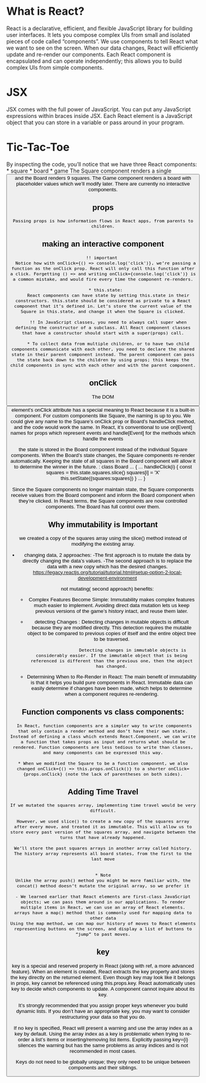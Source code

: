 # What is React?
  React is a declarative, efficient, and flexible JavaScript library for building user interfaces. It lets you compose complex UIs from small and isolated pieces of code called “components”.
  We use components to tell React what we want to see on the screen. When our data changes, React will efficiently update and re-render our components.
  Each React component is encapsulated and can operate independently; this allows you to build complex UIs from simple components.



# JSX
  JSX comes with the full power of JavaScript. You can put any JavaScript expressions within braces inside JSX. Each React element is a JavaScript object that you can store in a variable or pass around in your program.

# Tic-Tac-Toe
  By inspecting the code, you’ll notice that we have three React components: 
                     * square
                     * board
                     * game
  The Square component renders a single <button> and the Board renders 9 squares. The Game component renders a board with placeholder values which we’ll modify later. There are currently no interactive components.

  ## props
    Passing props is how information flows in React apps, from parents to children.

  ## making an interactive component
    !! important 
      Notice how with onClick={() => console.log('click')}, we’re passing a function as the onClick prop. React will only call this function after a click. Forgetting () => and writing onClick={console.log('click')} is a common mistake, and would fire every time the component re-renders.

      * this.state:
        React components can have state by setting this.state in their constructors. this.state should be considered as private to a React component that it’s defined in. Let’s store the current value of the Square in this.state, and change it when the Square is clicked.

        !! In JavaScript classes, you need to always call super when defining the constructor of a subclass. All React component classes that have a constructor should start with a super(props) call.

        * To collect data from multiple children, or to have two child components communicate with each other, you need to declare the shared state in their parent component instead. The parent component can pass the state back down to the children by using props; this keeps the child components in sync with each other and with the parent component.

## onClick
   The DOM <button> element’s onClick attribute has a special meaning to React because it is a built-in component. For custom components like Square, the naming is up to you. We could give any name to the Square’s onClick prop or Board’s handleClick method, and the code would work the same. In React, it’s conventional to use on[Event] names for props which represent events and handle[Event] for the methods which handle the events

   the state is stored in the Board component instead of the individual Square components. When the Board’s state changes, the Square components re-render automatically. Keeping the state of all squares in the Board component will allow it to determine the winner in the future.
   :
   class Board ... {
    ...
      handleClick(i) {
    const squares = this.state.squares.slice()
    squares[i] = 'X'
    this.setState({squares:squares})
  }
  ...
   }

   Since the Square components no longer maintain state, the Square components receive values from the Board component and inform the Board component when they’re clicked. In React terms, the Square components are now controlled components. The Board has full control over them.

## Why immutability is Important 
  we created a copy of the squares array using the slice() method instead of modifying the existing array.

  * changing data, 2 approaches:
    -The first approach is to mutate the data by directly changing the data’s values.
    -The second approach is to replace the data with a new copy which has the desired changes.
    https://legacy.reactjs.org/tutorial/tutorial.html#setup-option-2-local-development-environment

    not mutating( second approach) benefits:
    - Complex Features Become Simple:
                                    Immutability makes complex features much easier to implement.
                                     Avoiding direct data mutation lets us keep previous versions of the game’s history intact, and reuse them later.


    - detecting Changes : 
                          Detecting changes in mutable objects is difficult because they are modified directly. This detection requires the mutable object to be compared to previous copies of itself and the entire object tree to be traversed.

                          Detecting changes in immutable objects is considerably easier. If the immutable object that is being referenced is different than the previous one, then the object has changed.

    - Determining When to Re-Render in React:
                                              The main benefit of immutability is that it helps you build pure components in React. Immutable data can easily determine if changes have been made, which helps to determine when a component requires re-rendering.

## Function components vs class components:
     In React, function components are a simpler way to write components that only contain a render method and don’t have their own state. Instead of defining a class which extends React.Component, we can write a function that takes props as input and returns what should be rendered. Function components are less tedious to write than classes, and many components can be expressed this way.

    * When we modified the Square to be a function component, we also changed onClick={() => this.props.onClick()} to a shorter onClick={props.onClick} (note the lack of parentheses on both sides).


## Adding Time Travel
    
    If we mutated the squares array, implementing time travel would be very difficult.

    However, we used slice() to create a new copy of the squares array after every move, and treated it as immutable. This will allow us to store every past version of the squares array, and navigate between the turns that have already happened.

    We’ll store the past squares arrays in another array called history. The history array represents all board states, from the first to the last move


    * Note
    Unlike the array push() method you might be more familiar with, the concat() method doesn’t mutate the original array, so we prefer it

    - We learned earlier that React elements are first-class JavaScript objects; we can pass them around in our applications. To render multiple items in React, we can use an array of React elements.
    arrays have a map() method that is commonly used for mapping data to other data
    Using the map method, we can map our history of moves to React elements representing buttons on the screen, and display a list of buttons to “jump” to past moves.

## key
   key is a special and reserved property in React (along with ref, a more advanced feature). When an element is created, React extracts the key property and stores the key directly on the returned element. Even though key may look like it belongs in props, key cannot be referenced using this.props.key. React automatically uses key to decide which components to update. A component cannot inquire about its key.

   It’s strongly recommended that you assign proper keys whenever you build dynamic lists. If you don’t have an appropriate key, you may want to consider restructuring your data so that you do.

  If no key is specified, React will present a warning and use the array index as a key by default. Using the array index as a key is problematic when trying to re-order a list’s items or inserting/removing list items. Explicitly passing key={i} silences the warning but has the same problems as array indices and is not recommended in most cases.
  
  Keys do not need to be globally unique; they only need to be unique between components and their siblings.


